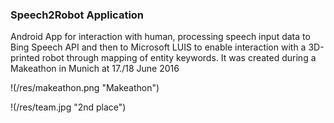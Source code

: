 ### Speech2Robot Application

Android App for interaction with human, processing speech input data to Bing Speech API and then to Microsoft LUIS to enable interaction with a 3D-printed robot through mapping of entity keywords. It was created during a Makeathon in Munich at 17./18 June 2016

!(/res/makeathon.png "Makeathon")

!(/res/team.jpg "2nd place")
